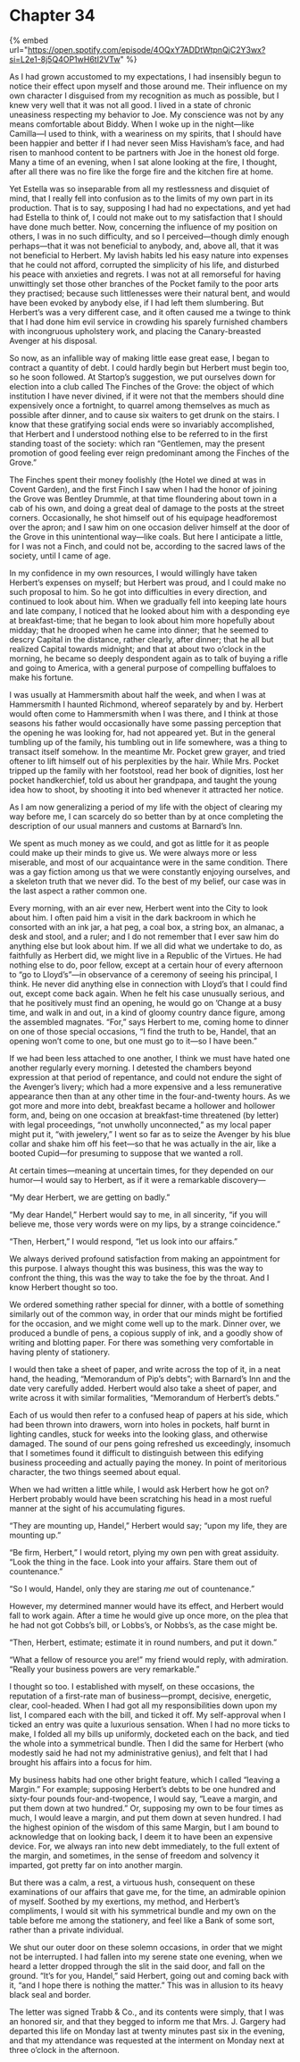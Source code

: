 # Chapter 34

{% embed url="https://open.spotify.com/episode/4OQxY7ADDtWtpnQjC2Y3wx?si=L2e1-8j5Q4OP1wH6tI2VTw" %}

As I had grown accustomed to my expectations, I had insensibly begun to notice their effect upon myself and those around me. Their influence on my own character I disguised from my recognition as much as possible, but I knew very well that it was not all good. I lived in a state of chronic uneasiness respecting my behavior to Joe. My conscience was not by any means comfortable about Biddy. When I woke up in the night⁠—like Camilla⁠—I used to think, with a weariness on my spirits, that I should have been happier and better if I had never seen Miss Havisham’s face, and had risen to manhood content to be partners with Joe in the honest old forge. Many a time of an evening, when I sat alone looking at the fire, I thought, after all there was no fire like the forge fire and the kitchen fire at home.

Yet Estella was so inseparable from all my restlessness and disquiet of mind, that I really fell into confusion as to the limits of my own part in its production. That is to say, supposing I had had no expectations, and yet had had Estella to think of, I could not make out to my satisfaction that I should have done much better. Now, concerning the influence of my position on others, I was in no such difficulty, and so I perceived⁠—though dimly enough perhaps⁠—that it was not beneficial to anybody, and, above all, that it was not beneficial to Herbert. My lavish habits led his easy nature into expenses that he could not afford, corrupted the simplicity of his life, and disturbed his peace with anxieties and regrets. I was not at all remorseful for having unwittingly set those other branches of the Pocket family to the poor arts they practised; because such littlenesses were their natural bent, and would have been evoked by anybody else, if I had left them slumbering. But Herbert’s was a very different case, and it often caused me a twinge to think that I had done him evil service in crowding his sparely furnished chambers with incongruous upholstery work, and placing the Canary-breasted Avenger at his disposal.

So now, as an infallible way of making little ease great ease, I began to contract a quantity of debt. I could hardly begin but Herbert must begin too, so he soon followed. At Startop’s suggestion, we put ourselves down for election into a club called The Finches of the Grove: the object of which institution I have never divined, if it were not that the members should dine expensively once a fortnight, to quarrel among themselves as much as possible after dinner, and to cause six waiters to get drunk on the stairs. I know that these gratifying social ends were so invariably accomplished, that Herbert and I understood nothing else to be referred to in the first standing toast of the society: which ran “Gentlemen, may the present promotion of good feeling ever reign predominant among the Finches of the Grove.”

The Finches spent their money foolishly \(the Hotel we dined at was in Covent Garden\), and the first Finch I saw when I had the honor of joining the Grove was Bentley Drummle, at that time floundering about town in a cab of his own, and doing a great deal of damage to the posts at the street corners. Occasionally, he shot himself out of his equipage headforemost over the apron; and I saw him on one occasion deliver himself at the door of the Grove in this unintentional way⁠—like coals. But here I anticipate a little, for I was not a Finch, and could not be, according to the sacred laws of the society, until I came of age.

In my confidence in my own resources, I would willingly have taken Herbert’s expenses on myself; but Herbert was proud, and I could make no such proposal to him. So he got into difficulties in every direction, and continued to look about him. When we gradually fell into keeping late hours and late company, I noticed that he looked about him with a desponding eye at breakfast-time; that he began to look about him more hopefully about midday; that he drooped when he came into dinner; that he seemed to descry Capital in the distance, rather clearly, after dinner; that he all but realized Capital towards midnight; and that at about two o’clock in the morning, he became so deeply despondent again as to talk of buying a rifle and going to America, with a general purpose of compelling buffaloes to make his fortune.

I was usually at Hammersmith about half the week, and when I was at Hammersmith I haunted Richmond, whereof separately by and by. Herbert would often come to Hammersmith when I was there, and I think at those seasons his father would occasionally have some passing perception that the opening he was looking for, had not appeared yet. But in the general tumbling up of the family, his tumbling out in life somewhere, was a thing to transact itself somehow. In the meantime Mr. Pocket grew grayer, and tried oftener to lift himself out of his perplexities by the hair. While Mrs. Pocket tripped up the family with her footstool, read her book of dignities, lost her pocket handkerchief, told us about her grandpapa, and taught the young idea how to shoot, by shooting it into bed whenever it attracted her notice.

As I am now generalizing a period of my life with the object of clearing my way before me, I can scarcely do so better than by at once completing the description of our usual manners and customs at Barnard’s Inn.

We spent as much money as we could, and got as little for it as people could make up their minds to give us. We were always more or less miserable, and most of our acquaintance were in the same condition. There was a gay fiction among us that we were constantly enjoying ourselves, and a skeleton truth that we never did. To the best of my belief, our case was in the last aspect a rather common one.

Every morning, with an air ever new, Herbert went into the City to look about him. I often paid him a visit in the dark backroom in which he consorted with an ink jar, a hat peg, a coal box, a string box, an almanac, a desk and stool, and a ruler; and I do not remember that I ever saw him do anything else but look about him. If we all did what we undertake to do, as faithfully as Herbert did, we might live in a Republic of the Virtues. He had nothing else to do, poor fellow, except at a certain hour of every afternoon to “go to Lloyd’s”⁠—in observance of a ceremony of seeing his principal, I think. He never did anything else in connection with Lloyd’s that I could find out, except come back again. When he felt his case unusually serious, and that he positively must find an opening, he would go on ’Change at a busy time, and walk in and out, in a kind of gloomy country dance figure, among the assembled magnates. “For,” says Herbert to me, coming home to dinner on one of those special occasions, “I find the truth to be, Handel, that an opening won’t come to one, but one must go to it⁠—so I have been.”

If we had been less attached to one another, I think we must have hated one another regularly every morning. I detested the chambers beyond expression at that period of repentance, and could not endure the sight of the Avenger’s livery; which had a more expensive and a less remunerative appearance then than at any other time in the four-and-twenty hours. As we got more and more into debt, breakfast became a hollower and hollower form, and, being on one occasion at breakfast-time threatened \(by letter\) with legal proceedings, “not unwholly unconnected,” as my local paper might put it, “with jewelery,” I went so far as to seize the Avenger by his blue collar and shake him off his feet⁠—so that he was actually in the air, like a booted Cupid⁠—for presuming to suppose that we wanted a roll.

At certain times⁠—meaning at uncertain times, for they depended on our humor⁠—I would say to Herbert, as if it were a remarkable discovery⁠—

“My dear Herbert, we are getting on badly.”

“My dear Handel,” Herbert would say to me, in all sincerity, “if you will believe me, those very words were on my lips, by a strange coincidence.”

“Then, Herbert,” I would respond, “let us look into our affairs.”

We always derived profound satisfaction from making an appointment for this purpose. I always thought this was business, this was the way to confront the thing, this was the way to take the foe by the throat. And I know Herbert thought so too.

We ordered something rather special for dinner, with a bottle of something similarly out of the common way, in order that our minds might be fortified for the occasion, and we might come well up to the mark. Dinner over, we produced a bundle of pens, a copious supply of ink, and a goodly show of writing and blotting paper. For there was something very comfortable in having plenty of stationery.

I would then take a sheet of paper, and write across the top of it, in a neat hand, the heading, “Memorandum of Pip’s debts”; with Barnard’s Inn and the date very carefully added. Herbert would also take a sheet of paper, and write across it with similar formalities, “Memorandum of Herbert’s debts.”

Each of us would then refer to a confused heap of papers at his side, which had been thrown into drawers, worn into holes in pockets, half burnt in lighting candles, stuck for weeks into the looking glass, and otherwise damaged. The sound of our pens going refreshed us exceedingly, insomuch that I sometimes found it difficult to distinguish between this edifying business proceeding and actually paying the money. In point of meritorious character, the two things seemed about equal.

When we had written a little while, I would ask Herbert how he got on? Herbert probably would have been scratching his head in a most rueful manner at the sight of his accumulating figures.

“They are mounting up, Handel,” Herbert would say; “upon my life, they are mounting up.”

“Be firm, Herbert,” I would retort, plying my own pen with great assiduity. “Look the thing in the face. Look into your affairs. Stare them out of countenance.”

“So I would, Handel, only they are staring _me_ out of countenance.”

However, my determined manner would have its effect, and Herbert would fall to work again. After a time he would give up once more, on the plea that he had not got Cobbs’s bill, or Lobbs’s, or Nobbs’s, as the case might be.

“Then, Herbert, estimate; estimate it in round numbers, and put it down.”

“What a fellow of resource you are!” my friend would reply, with admiration. “Really your business powers are very remarkable.”

I thought so too. I established with myself, on these occasions, the reputation of a first-rate man of business⁠—prompt, decisive, energetic, clear, cool-headed. When I had got all my responsibilities down upon my list, I compared each with the bill, and ticked it off. My self-approval when I ticked an entry was quite a luxurious sensation. When I had no more ticks to make, I folded all my bills up uniformly, docketed each on the back, and tied the whole into a symmetrical bundle. Then I did the same for Herbert \(who modestly said he had not my administrative genius\), and felt that I had brought his affairs into a focus for him.

My business habits had one other bright feature, which I called “leaving a Margin.” For example; supposing Herbert’s debts to be one hundred and sixty-four pounds four-and-twopence, I would say, “Leave a margin, and put them down at two hundred.” Or, supposing my own to be four times as much, I would leave a margin, and put them down at seven hundred. I had the highest opinion of the wisdom of this same Margin, but I am bound to acknowledge that on looking back, I deem it to have been an expensive device. For, we always ran into new debt immediately, to the full extent of the margin, and sometimes, in the sense of freedom and solvency it imparted, got pretty far on into another margin.

But there was a calm, a rest, a virtuous hush, consequent on these examinations of our affairs that gave me, for the time, an admirable opinion of myself. Soothed by my exertions, my method, and Herbert’s compliments, I would sit with his symmetrical bundle and my own on the table before me among the stationery, and feel like a Bank of some sort, rather than a private individual.

We shut our outer door on these solemn occasions, in order that we might not be interrupted. I had fallen into my serene state one evening, when we heard a letter dropped through the slit in the said door, and fall on the ground. “It’s for you, Handel,” said Herbert, going out and coming back with it, “and I hope there is nothing the matter.” This was in allusion to its heavy black seal and border.

The letter was signed Trabb & Co., and its contents were simply, that I was an honored sir, and that they begged to inform me that Mrs. J. Gargery had departed this life on Monday last at twenty minutes past six in the evening, and that my attendance was requested at the interment on Monday next at three o’clock in the afternoon.

